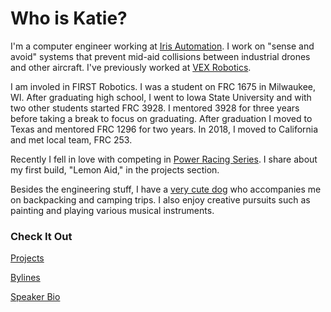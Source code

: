 # Who is Katie?
I'm a computer engineer working at [Iris Automation](https://www.irisonboard.com/). I work on "sense and avoid" systems that prevent mid-aid collisions between industrial drones and other aircraft. I've previously worked at [VEX Robotics](https://www.vexrobotics.com/).

I am involed in FIRST Robotics. I was a student on FRC 1675 in Milwaukee, WI. After graduating high school, I went to Iowa State University and with two other students started FRC 3928. I mentored 3928 for three years before taking a break to focus on graduating. After graduation I moved to Texas and mentored FRC 1296 for two years. In 2018, I moved to California and met local team, FRC 253.

Recently I fell in love with competing in [Power Racing Series](http://www.powerracingseries.org/). I share about my first build, "Lemon Aid," in the projects section.

Besides the engineering stuff, I have a [very cute dog](https://www.instagram.com/gatsbypaws/) who accompanies me on backpacking and camping trips. I also enjoy creative pursuits such as painting and playing various musical instruments.


### Check It Out
[Projects](projects.md)

[Bylines](bylines.md)

[Speaker Bio](bio.md) 
